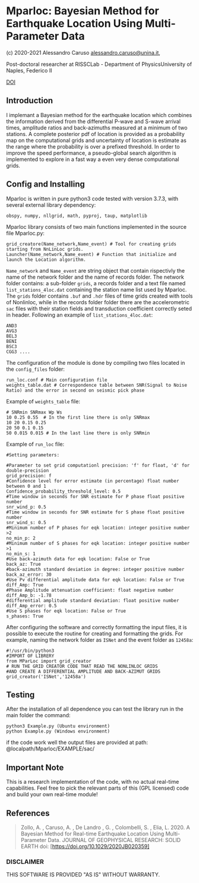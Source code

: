 # Mparloc: Bayesian Method for Earthquake Location Using Multi-Parameter Data
(c) 2020-2021 Alessandro Caruso <alessandro.caruso@unina.it>,


Post-doctoral researcher at RISSCLab - Department of PhysicsUniversity of Naples, Federico II

[DOI](https://doi.org/10.1029/2020JB020359)

## Introduction
I implemant a Bayesian method for the earthquake location which combines 
the information derived from the differential P-wave and S-wave arrival times, 
amplitude ratios and back-azimuths measured at a minimum of two stations. 
A complete posterior pdf of location is provided as a probability map on the 
computational grids and uncertainty of location is estimate as the range where 
the probability is over a prefixed threshold. 
In order to improve the speed performance, a pseudo-global search algorithm is implemented
to explore in a fast way a even very dense computational grids.


## Config and Installing

Mparloc is written in pure python3 code tested with version 3.7.3, with several external library dependency:

    obspy, numpy, nllgrid, math, pyproj, taup, matplotlib
	
Mparloc library consists of two main functions implemented in the source file Mparloc.py:
 
    grid_creatore(Name_network,Name_event) # Tool for creating grids starting from NnLinLoc grids.
    Launcher(Name_network,Name_event) # Function that initialize and launch the Location algorithm.

`Name_network` and `Name_event` are  string object that contain rispectivly the name of the network folder 
and the name of records folder. The network folder contains: a sub-folder `grids`, a records folder and 
a text file named `list_stations_4loc.dat` containing the station name list used by Mparloc.
The `grids` folder contains `.buf` and `.hdr` files of time grids created with tools of Nonlinloc,
while in the records folder folder there are the accelerometric `sac` files with their station 
fields and transduction coefficient correctly seted in header.
Following an example of `list_stations_4loc.dat`:

    AND3
    AVG3
    BEL3
    BENI
    BSC3
    CGG3 ....

The configuration of the module is done by compiling two files located in the `config_files` folder:

    run_loc.conf # Main configuration file
    weights_table.dat # Correspondence table between SNR(Signal to Noise Ratio) and the error in second on seismic pick phase
	
Example of `weights_table` file:

    # SNRmin SNRmax Wp Ws
    10 0.25 0.55  # In the first line there is only SNRmax
    10 20 0.15 0.25
    20 50 0.1 0.15
    50 0.015 0.015 # In the last line there is only SNRmin

Example of `run_loc` file:

    #Setting parameters:
	
    #Parameter to set grid computationl precision: 'f' for float, 'd' for double-precision
    grid_precision: f
    #Confidence level for error estimate (in percentage) float number between 0 and 1
    Confidence_probability_threshold_level: 0.5
    #Time window in seconds for SNR estimate for P phase float positive number
    snr_wind_p: 0.5
    #Time window in seconds for SNR estimate for S phase float positive number
    snr_wind_s: 0.5
    #Minimum number of P phases for eqk location: integer positive number >2
    no_min_p: 2
    #Minimum number of S phases for eqk location: integer positive number >1
    no_min_s: 1
    #Use back-azimuth data for eqk location: False or True
    back_az: True
    #back-azimuth standard deviation in degree: integer positive number
    back_az_error: 30
    #Use Pv differential amplitude data for eqk location: False or True
    diff_Amp: True
    #Phase Amplitude attenuation coefficient: float negative number
    diff_Amp_b: -1.78
    #differential amplitude standard deviation: float positive number
    diff_Amp_error: 0.5
    #Use S phases for eqk location: False or True
    s_phases: True

After configuring the software and correctly formatting the input files, it is possible to execute
the routine for creating and formatting the grids. For example, naming the network folder as `ISNet`
and the event folder as `12458a`:

    #!/usr/bin/python3
    #IMPORT OF LIBRERY
    from MParLoc import grid_creator
	# RUN THE GRID CREATOR CODE THAT READ THE NONLINLOC GRIDS 
	#AND CREATE A DIFFERENTIAL AMPLITUDE AND BACK-AZIMUT GRIDS
    grid_creator('ISNet','12458a')



## Testing


After the installation of all dependence you can test the library run in the main folder the command:

    python3 Example.py (Ubuntu environment)
	python Example.py (Windows environment)
	
if the code work well the output files are provided 
at path: @localpath/Mparloc/EXAMPLE/sac/

## Important Note

This is a research implementation of the code, with no actual
real-time capabilities.
Feel free to pick the relevant parts of this (GPL licensed) code
and build your own real-time module!


## References

> Zollo, A. , Caruso, A. , De Landro , G. , Colombelli, S. , Elia, L. 2020.
> A Bayesian Method for Real-time Earthquake Location Using Multi-Parameter Data.
> JOURNAL OF GEOPHYSICAL RESEARCH: SOLID EARTH doi: [https://doi.org/10.1029/2020JB020359]



### DISCLAIMER
THIS SOFTWARE IS PROVIDED "AS IS" WITHOUT WARRANTY.